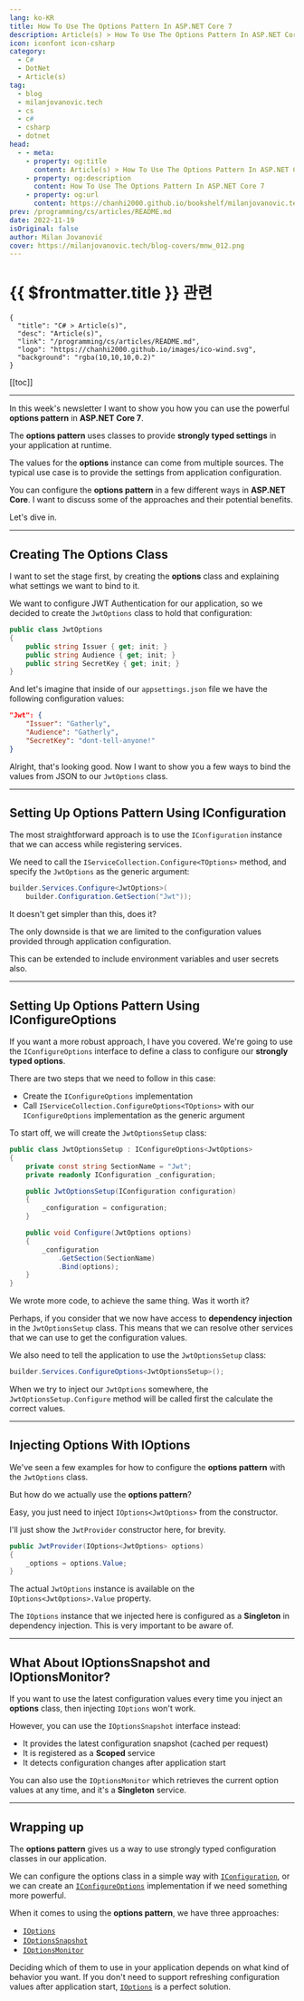 ```yaml
---
lang: ko-KR
title: How To Use The Options Pattern In ASP.NET Core 7
description: Article(s) > How To Use The Options Pattern In ASP.NET Core 7
icon: iconfont icon-csharp
category: 
  - C#
  - DotNet
  - Article(s)
tag: 
  - blog
  - milanjovanovic.tech
  - cs
  - c#
  - csharp
  - dotnet
head:
  - - meta:
    - property: og:title
      content: Article(s) > How To Use The Options Pattern In ASP.NET Core 7
    - property: og:description
      content: How To Use The Options Pattern In ASP.NET Core 7
    - property: og:url
      content: https://chanhi2000.github.io/bookshelf/milanjovanovic.tech/how-to-use-the-options-pattern-in-asp-net-core-7.html
prev: /programming/cs/articles/README.md
date: 2022-11-19
isOriginal: false
author: Milan Jovanović
cover: https://milanjovanovic.tech/blog-covers/mnw_012.png
---
```


# {{ $frontmatter.title }} 관련

```component VPCard
{
  "title": "C# > Article(s)",
  "desc": "Article(s)",
  "link": "/programming/cs/articles/README.md",
  "logo": "https://chanhi2000.github.io/images/ico-wind.svg",
  "background": "rgba(10,10,10,0.2)"
}
```

[[toc]]

---

<SiteInfo
  name="How To Use The Options Pattern In ASP.NET Core 7"
  desc="In this week's newsletter I want to show you how you can use the powerful Options pattern in ASP.NET Core 7. The options pattern uses classes to provide strongly typed settings in your application at runtime. The values for the options instance can come from multiple sources. The typical use case is to provide the settings from application configuration."
  url="https://milanjovanovic.tech/blog/how-to-use-the-options-pattern-in-asp-net-core-7/"
  logo="https://milanjovanovic.tech/profile_favicon.png"
  preview="https://milanjovanovic.tech/blog-covers/mnw_012.png"/>

In this week's newsletter I want to show you how you can use the powerful **options pattern** in **ASP.NET Core 7**.

The **options pattern** uses classes to provide **strongly typed settings** in your application at runtime.

The values for the **options** instance can come from multiple sources. The typical use case is to provide the settings from application configuration.

You can configure the **options pattern** in a few different ways in **ASP.NET Core**. I want to discuss some of the approaches and their potential benefits.

Let's dive in.

---

## Creating The Options Class

I want to set the stage first, by creating the **options** class and explaining what settings we want to bind to it.

We want to configure JWT Authentication for our application, so we decided to create the `JwtOptions` class to hold that configuration:

```cs
public class JwtOptions
{
    public string Issuer { get; init; }
    public string Audience { get; init; }
    public string SecretKey { get; init; }
}
```

And let's imagine that inside of our `appsettings.json` file
we have the following configuration values:

```json
"Jwt": {
    "Issuer": "Gatherly",
    "Audience": "Gatherly",
    "SecretKey": "dont-tell-anyone!"
}
```

Alright, that's looking good. Now I want to show you a few ways to bind the values from JSON to our `JwtOptions` class.

---

## Setting Up Options Pattern Using IConfiguration

The most straightforward approach is to use the `IConfiguration` instance that we can access while registering services.

We need to call the `IServiceCollection.Configure<TOptions>` method, and specify the `JwtOptions` as the generic argument:

```cs
builder.Services.Configure<JwtOptions>(
    builder.Configuration.GetSection("Jwt"));
```

It doesn't get simpler than this, does it?

The only downside is that we are limited to the configuration values provided through application configuration.

This can be extended to include environment variables and user secrets also.

---

## Setting Up Options Pattern Using IConfigureOptions

If you want a more robust approach, I have you covered. We're going to use the `IConfigureOptions` interface to define a class to configure our **strongly typed options**.

There are two steps that we need to follow in this case:

- Create the `IConfigureOptions` implementation
- Call `IServiceCollection.ConfigureOptions<TOptions>` with our `IConfigureOptions` implementation as the generic argument

To start off, we will create the `JwtOptionsSetup` class:

```cs
public class JwtOptionsSetup : IConfigureOptions<JwtOptions>
{
    private const string SectionName = "Jwt";
    private readonly IConfiguration _configuration;

    public JwtOptionsSetup(IConfiguration configuration)
    {
        _configuration = configuration;
    }

    public void Configure(JwtOptions options)
    {
        _configuration
            .GetSection(SectionName)
            .Bind(options);
    }
}
```

We wrote more code, to achieve the same thing. Was it worth it?

Perhaps, if you consider that we now have access to **dependency injection** in the `JwtOptionsSetup` class. This means that we can resolve other services that we can use to get the configuration values.

We also need to tell the application to use the `JwtOptionsSetup` class:

```cs
builder.Services.ConfigureOptions<JwtOptionsSetup>();
```

When we try to inject our `JwtOptions` somewhere, the `JwtOptionsSetup.Configure` method will be called first the calculate the correct values.

---

## Injecting Options With IOptions

We've seen a few examples for how to configure the **options pattern** with the `JwtOptions` class.

But how do we actually use the **options pattern**?

Easy, you just need to inject `IOptions<JwtOptions>` from the constructor.

I'll just show the `JwtProvider` constructor here, for brevity.

```cs
public JwtProvider(IOptions<JwtOptions> options)
{
    _options = options.Value;
}
```

The actual `JwtOptions` instance is available on the `IOptions<JwtOptions>.Value` property.

The `IOptions` instance that we injected here is configured as a **Singleton** in dependency injection. This is very important to be aware of.

---

## What About IOptionsSnapshot and IOptionsMonitor?

If you want to use the latest configuration values every time you inject an **options** class, then injecting `IOptions` won't work.

However, you can use the `IOptionsSnapshot` interface instead:

- It provides the latest configuration snapshot (cached per request)
- It is registered as a **Scoped** service
- It detects configuration changes after application start

You can also use the `IOptionsMonitor` which retrieves the current option values at any time, and it's a **Singleton** service.

---

## Wrapping up

The **options pattern** gives us a way to use strongly typed configuration classes in our application.

We can configure the options class in a simple way with [`IConfiguration`](#setting-up-options-pattern-using-iconfiguration), or we can create an [`IConfigureOptions`](#setting-up-options-pattern-using-iconfigureoptions) implementation if we need something more powerful.

When it comes to using the **options pattern**, we have three approaches:

- [<FontIcon icon="fa-brands fa-microsoft"/>`IOptions`](https://learn.microsoft.com/en-us/dotnet/api/microsoft.extensions.options.ioptions-1?view=dotnet-plat-ext-7.0)
- [<FontIcon icon="fa-brands fa-microsoft"/>`IOptionsSnapshot`](https://learn.microsoft.com/en-us/dotnet/api/microsoft.extensions.options.ioptionssnapshot-1?view=dotnet-plat-ext-7.0)
- [<FontIcon icon="fa-brands fa-microsoft"/>`IOptionsMonitor`](https://learn.microsoft.com/en-us/dotnet/api/microsoft.extensions.options.ioptionsmonitor-1?view=dotnet-plat-ext-7.0)

Deciding which of them to use in your application depends on what kind of behavior you want. If you don't need to support refreshing configuration values after application start, [`IOptions`](#injecting-options-with-ioptions) is a perfect solution.

